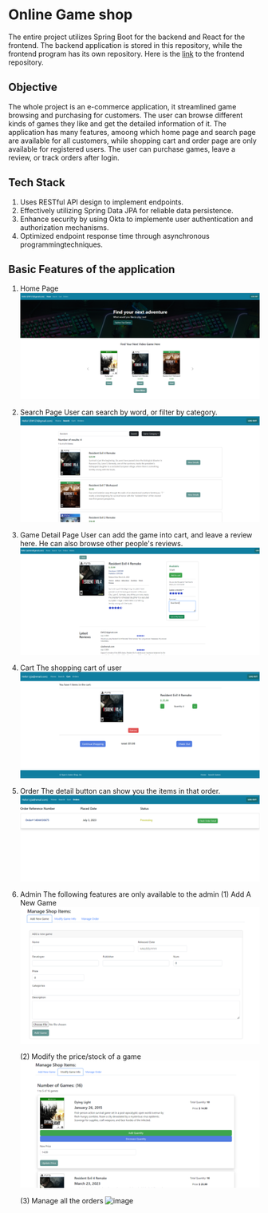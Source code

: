 # Online Game shop

The entire project utilizes Spring Boot for the backend and React for the frontend. The backend application is stored in this repository, while the frontend program has its own repository.
Here is the [link](https://github.com/betterrt/game-shop-frontend) to the frontend repository.

## Objective

The whole project is an e-commerce application, it streamlined game browsing and purchasing for customers. The user can browse different kinds of games they like and get the detailed information of it. The application has many features, amoong which home page and search page are available for all customers, while shopping cart and order page are only available for registered users. The user can purchase games, leave a review, or track orders after login.

## Tech Stack
1. Uses RESTful API design to implement endpoints.  
2. Effectively utilizing Spring Data JPA for reliable data persistence.
3. Enhance security by using Okta to implemente user authentication and authorization mechanisms.
4. Optimized endpoint response time through asynchronous programmingtechniques.

   
## Basic Features of the application
1. Home Page
     ![image](https://github.com/betterrt/game-shop-backend/blob/main/img/home.png)
   
2. Search Page
   User can search by word, or filter by category.
   ![image](https://github.com/betterrt/game-shop-backend/blob/main/img/Search.png)
   
3. Game Detail Page
   User can add the game into cart, and leave a review here. He can also browse other people's reviews.
   ![image](https://github.com/betterrt/game-shop-backend/blob/main/img/Details.png)
   
4. Cart
   The shopping cart of user
   ![image](https://github.com/betterrt/game-shop-backend/blob/main/img/Cart.png)
   
5. Order
   The detail button can show you the items in that order.
   ![image](https://github.com/betterrt/game-shop-backend/blob/main/img/Order.png)
   
6. Admin
   The following features are only available to the admin
   (1) Add A New Game
   ![image](https://github.com/betterrt/game-shop-backend/blob/main/img/Admin-new.png)
   
   (2) Modify the price/stock of a game
   ![image](https://github.com/betterrt/game-shop-backend/blob/main/img/Admin-modify.png)
   
   (3) Manage all the orders
   ![image](https://github.com/betterrt/game-shop-backend/blob/main/img/Admin-order.jpg)


